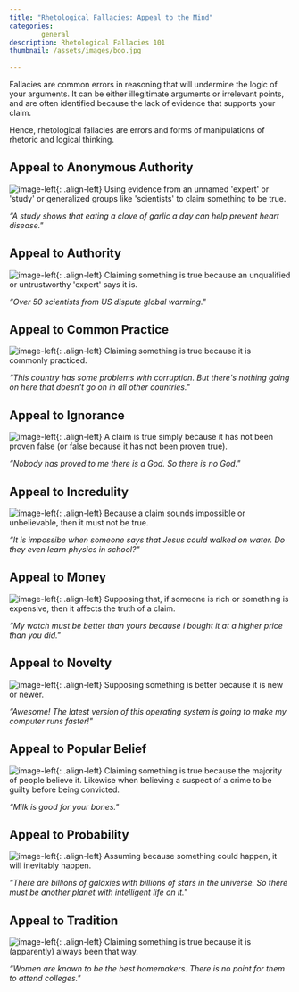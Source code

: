 ```yaml
---
title: "Rhetological Fallacies: Appeal to the Mind"
categories:
        general
description: Rhetological Fallacies 101
thumbnail: /assets/images/boo.jpg
  
---
```


Fallacies are common errors in reasoning that will undermine the logic of your arguments. It can be either illegitimate arguments or irrelevant points, and are often identified because the lack of evidence that supports your claim.

Hence, rhetological fallacies are errors and forms of manipulations of rhetoric and logical thinking.


## **Appeal to Anonymous Authority** ##

![image-left](http://i.imgur.com/8oNRNcn.png){: .align-left}
Using evidence from an unnamed 'expert' or 'study' or generalized groups like 'scientists' to claim something to be true.

*“A study shows that eating a clove of garlic a day can help prevent heart disease."*


## **Appeal to Authority** ##

![image-left](http://i.imgur.com/7vTP0e1.png){: .align-left}
Claiming something is true because an unqualified or untrustworthy 'expert' says it is.

*“Over 50 scientists from US dispute global warming."*


## **Appeal to Common Practice** ##

![image-left](http://i.imgur.com/nMn1HRe.png){: .align-left}
Claiming something is true because it is commonly practiced.

*“This country has some problems with corruption. But there's nothing going on here that doesn't go on in all other countries."*


## **Appeal to Ignorance** ##

![image-left](http://i.imgur.com/9aO8QtQ.png){: .align-left}
A claim is true simply because it has not been proven false (or false because it has not been proven true).

*“Nobody has proved to me there is a God. So there is no God."*


## **Appeal to Incredulity** ##

![image-left](http://i.imgur.com/bOO5BVJ.png){: .align-left}
Because a claim sounds impossible or unbelievable, then it must not be true.

*“It is impossibe when someone says that Jesus could walked on water. Do they even learn physics in school?"*



## **Appeal to Money** ##

![image-left](http://i.imgur.com/vNtZq66.png){: .align-left}
Supposing that, if someone is rich or something is expensive, then it affects the truth of a claim.

*“My watch must be better than yours because i bought it at a higher price than you did."*



## **Appeal to Novelty** ##

![image-left](http://i.imgur.com/JOuGXoD.png){: .align-left}
Supposing something is better because it is new or newer.

*“Awesome! The latest version of this operating system is going to make my computer runs faster!"*


## **Appeal to Popular Belief** ##

![image-left](http://i.imgur.com/qV0ObUn.png){: .align-left}
Claiming something is true because the majority of people believe it. Likewise when believing a suspect of a crime to be guilty before being convicted.

*“Milk is good for your bones."*




## **Appeal to Probability** ##

![image-left](http://i.imgur.com/QF8Kt0Q.png){: .align-left}
Assuming because something could happen, it will inevitably happen.

*“There are billions of galaxies with billions of stars in the universe. So there must be another planet with intelligent life on it."*


## **Appeal to Tradition** ##

![image-left](http://i.imgur.com/wusOR4n.png){: .align-left}
Claiming something is true because it is (apparently) always been that way.

*“Women are known to be the best homemakers. There is no point for them to attend colleges."*
